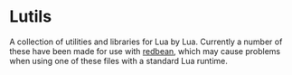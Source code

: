 # Lutils

A collection of utilities and libraries for Lua by Lua.
Currently a number of these have been made for use with [redbean](https://redbean.dev/), which may cause problems when using one of these files with a standard Lua runtime.
